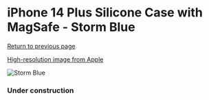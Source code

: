 # iPhone 14 Plus Silicone Case with MagSafe - Storm Blue

[Return to previous page](/iphone_14)

[High-resolution image from Apple](https://store.storeimages.cdn-apple.com/8756/as-images.apple.com/is/MPT53?wid=4500&hei=4500&fmt=png)

<div style="width: 384px"><img src="/everypreview/MPT53.png" alt="Storm Blue"></div>

### Under construction
